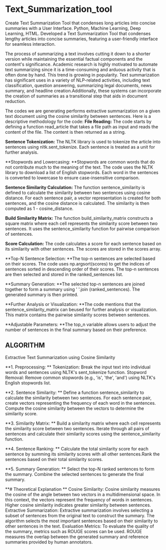 # Text_Summarization_tool
Create Text Summarization Tool that condenses long articles into concise summaries with a User Interface.
Python, Machine Learning, Deep Learning, HTML. 
Developed a Text Summarization Tool that condenses lengthy articles into concise summaries, featuring 
a user-friendly interface for seamless interaction.

The process of summarizing a text involves cutting it down to a shorter version while maintaining the essential factual components and the content's significance. Academic research is highly motivated to automate text summarizing since it is a time-consuming and arduous activity that is often done by hand. This trend is growing in popularity.
Text summarization has significant uses in a variety of NLP-related activities, including text classification, question answering, summarizing legal documents, news summary, and headline creation.Additionally, these systems can incorporate the creation of summaries as a transitional step that aids in document reduction.  



The codes we are generating performs extractive summarization on a given text document using the cosine similarity between sentences. Here is a descriptive methodology for the code: 
**File Reading:** The code starts by defining a function read_article that takes a file path as input and reads the content of the file. The content is then returned as a string. 

**Sentence Tokenization:** The NLTK library is used to tokenize the article into sentences using nltk.sent_tokenize. Each sentence is treated as a unit for further analysis. 

**Stopwords and Lowercasing: **Stopwords are common words that do not contribute much to the meaning of the text. The code uses the NLTK library to download a list of English stopwords. Each word in the sentences is converted to lowercase to ensure case-insensitive comparison. 

**Sentence Similarity Calculation:** The function sentence_similarity is defined to calculate the similarity between two sentences using cosine distance. For each sentence pair, a vector representation is created for both sentences, and the cosine distance is calculated. The similarity is then computed as 1 - cosine_distance. 

**Build Similarity Matrix:** The function build_similarity_matrix constructs a square matrix where each cell represents the similarity score between two sentences. It uses the sentence_similarity function for pairwise comparison of sentences. 

**Score Calculation:** The code calculates a score for each sentence based on its similarity with other sentences. The scores are stored in the scores array. 
 
**Top-N Sentence Selection: **The top-n sentences are selected based on their scores. The code uses np.argsort(scores) to get the indices of sentences sorted in descending order of their scores. The top-n sentences are then selected and stored in the ranked_sentences list. 
 
**Summary Generation: **The selected top-n sentences are joined together to form a summary using ' '.join (ranked_sentences). The generated summary is then printed. 
 
**Further Analysis or Visualization: **The code mentions that the sentence_similarity_matrix can beused for further analysis or visualization. This matrix contains the pairwise similarity scores between sentences. 
 
**Adjustable Parameters: **The top_n variable allows users to adjust the number of sentences in the final summary based on their preference. 

## ALGORITHM 

Extractive Text Summarization using Cosine Similarity 

**1. Preprocessing: **
Tokenization: Break the input text into individual words and sentences using NLTK's sent_tokenize function. 
Stopword Removal: Remove common stopwords (e.g., 'is', 'the', 'and') using NLTK's English stopwords list. 

**2.  Sentence Similarity: **
Define a function sentence_similarity to calculate the similarity between two sentences. For each sentence pair, create vectors representing the frequency of each word in the sentences. Compute the cosine similarity between the vectors to determine the similarity score. 

**3. Similarity Matrix: **
Build a similarity matrix where each cell represents the similarity score between two sentences. Iterate through all pairs of sentences and calculate their similarity scores using the sentence_similarity function. 

**4. Sentence Ranking: **
Calculate the total similarity score for each sentence by summing its similarity scores with all other sentences.Rank the sentences based on their total similarity scores. 

**5. Summary Generation: **
Select the top-N ranked sentences to form the summary. Combine the selected sentences to generate the final summary. 



**# Theoretical Explanation **
Cosine Similarity: Cosine similarity measures the cosine of the angle between two vectors in a multidimensional space. In this context, the vectors represent the frequency of words in sentences. Higher cosine similarity indicates greater similarity between sentences. 
Extractive Summarization: Extractive summarization involves selecting a subset of sentences from the original text to construct the summary. The algorithm selects the most important sentences based on their similarity to other sentences in the text. 
Evaluation Metrics: To evaluate the quality of the summary, metrics such as ROUGE scores can be used. ROUGE measures the overlap between the generated summary and reference summaries provided by human annotators. 
